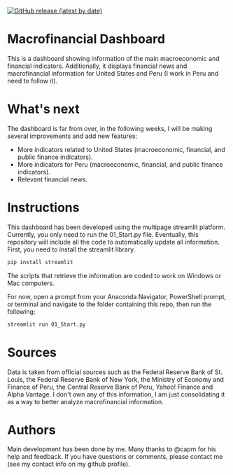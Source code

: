 [![GitHub release (latest by date)](https://img.shields.io/github/v/release/pportocarrero/Macrofinancial-dashboard)](https://github.com/pportocarrero/Macrofinancial-dashboard/releases)

# Macrofinancial Dashboard

This is a dashboard showing information of the main macroeconomic and financial indicators. Additionally, it displays financial news and macrofinancial information for United States and Peru (I work in Peru and need to follow it).

# What's next

The dashboard is far from over, in the following weeks, I will be making several improvements and add new features:

- More indicators related to United States (macroeconomic, financial, and public finance indicators).
- More indicators for Peru (macroeconomic, financial, and public finance indicators).
- Relevant financial news.

# Instructions
This dashboard has been developed using the multipage streamlit platform. Currently, you only need to run the 01_Start.py file. Eventually, this repository will include all the code to automatically update all information. First, you need to install the streamlit library.


```bash
pip install streamlit
```

The scripts that retrieve the information are coded to work on Windows or Mac computers.

For now, open a prompt from your Anaconda Navigator, PowerShell prompt, or terminal and navigate to the folder containing this repo, then run the following:

```bash
streamlit run 01_Start.py
```

# Sources
Data is taken from official sources such as the Federal Reserve Bank of St. Louis, the Federal Reserve Bank of New York, the Ministry of Economy and Finance of Peru, the Central Reserve Bank of Peru, Yahoo! Finance and Alpha Vantage. I don't own any of this information, I am just consolidating it as a way to better analyze macrofinancial information.

# Authors
Main development has been done by me. Many thanks to @capm for his help and feedback. If you have questions or comments, please contact me (see my contact info on my github profile).

